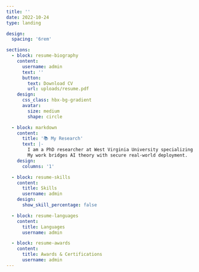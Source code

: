 ```yaml
---
title: ''
date: 2022-10-24
type: landing

design:
  spacing: '6rem'

sections:
  - block: resume-biography
    content:
      username: admin
      text: ''
      button:
        text: Download CV
        url: uploads/resume.pdf
    design:
      css_class: hbx-bg-gradient
      avatar:
        size: medium
        shape: circle

  - block: markdown
    content:
      title: '📚 My Research'
      text: |-
        I am a PhD researcher at West Virginia University specializing in **AI safety, adversarial robustness, and cybersecurity for autonomous vehicles and cyber-physical systems**.  
        My work bridges AI theory with secure real-world deployment.
    design:
      columns: '1'

  - block: resume-skills
    content:
      title: Skills
      username: admin
    design:
      show_skill_percentage: false

  - block: resume-languages
    content:
      title: Languages
      username: admin

  - block: resume-awards
    content:
      title: Awards & Certifications
      username: admin
---
```

